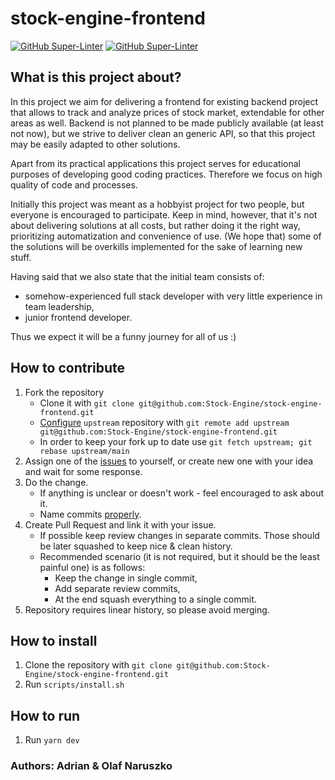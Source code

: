 # stock-engine-frontend

[![GitHub Super-Linter](https://github.com/Stock-Engine/stock-engine-frontend/workflows/Linter/badge.svg)](https://github.com/marketplace/actions/super-linter)
[![GitHub Super-Linter](https://github.com/Stock-Engine/stock-engine-frontend/workflows/CodeQL/badge.svg)](https://github.com/github/codeql)

## What is this project about?
In this project we aim for delivering a frontend for existing backend project that allows to track and analyze prices of stock market, extendable for other areas as well.
Backend is not planned to be made publicly available (at least not now), but we strive to deliver clean an generic API, so that this project may be easily adapted to other solutions.

Apart from its practical applications this project serves for educational purposes of developing good coding practices. Therefore we focus on high quality of code and processes.

Initially this project was meant as a hobbyist project for two people, but everyone is encouraged to participate. Keep in mind, however, that it's not about delivering solutions at all costs, but rather doing it the right way, prioritizing automatization and convenience of use. (We hope that) some of the solutions will be overkills implemented for the sake of learning new stuff.

Having said that we also state that the initial team consists of:
* somehow-experienced full stack developer with very little experience in team leadership,
* junior frontend developer.

Thus we expect it will be a funny journey for all of us :)

## How to contribute
1. Fork the repository
    * Clone it with `git clone git@github.com:Stock-Engine/stock-engine-frontend.git`
    * [Configure][1] `upstream` repository with `git remote add upstream git@github.com:Stock-Engine/stock-engine-frontend.git`
    * In order to keep your fork up to date use `git fetch upstream; git rebase upstream/main`
2. Assign one of the [issues][2] to yourself, or create new one with your idea and wait for some response.
3. Do the change.
    * If anything is unclear or doesn't work - feel encouraged to ask about it.
    * Name commits [properly][3].
4. Create Pull Request and link it with your issue.
    * If possible keep review changes in separate commits. Those should be later squashed to keep nice & clean history.
    * Recommended scenario (it is not required, but it should be the least painful one) is as follows:
        * Keep the change in single commit,
        * Add separate review commits,
        * At the end squash everything to a single commit.
5. Repository requires linear history, so please avoid merging.

## How to install
1. Clone the repository with `git clone git@github.com:Stock-Engine/stock-engine-frontend.git`
2. Run `scripts/install.sh`

## How to run
1. Run `yarn dev`

### Authors: Adrian & Olaf Naruszko

[1]: https://docs.github.com/en/github/collaborating-with-issues-and-pull-requests/configuring-a-remote-for-a-fork
[2]: https://github.com/Stock-Engine/stock-engine-frontend/issues
[3]: https://chris.beams.io/posts/git-commit/
